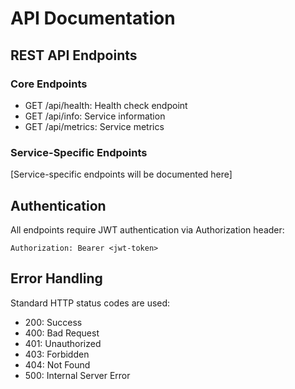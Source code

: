 # API Documentation

## REST API Endpoints

### Core Endpoints
- GET /api/health: Health check endpoint
- GET /api/info: Service information
- GET /api/metrics: Service metrics

### Service-Specific Endpoints
[Service-specific endpoints will be documented here]

## Authentication
All endpoints require JWT authentication via Authorization header:
```
Authorization: Bearer <jwt-token>
```

## Error Handling
Standard HTTP status codes are used:
- 200: Success
- 400: Bad Request
- 401: Unauthorized
- 403: Forbidden
- 404: Not Found
- 500: Internal Server Error
